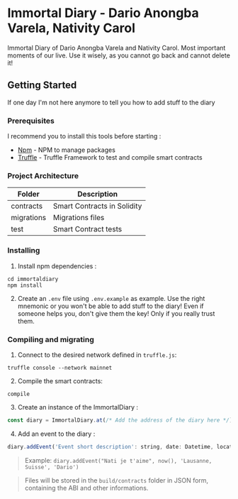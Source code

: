 # Immortal Diary - Dario Anongba Varela, Nativity Carol

Immortal Diary of Dario Anongba Varela and Nativity Carol. Most important moments of our live. Use it wisely, as you cannot go back and cannot delete it!

## Getting Started

If one day I'm not here anymore to tell you how to add stuff to the diary

### Prerequisites

I recommend you to install this tools before starting :

- [Npm](https://docs.npmjs.com/getting-started/installing-node) - NPM to manage packages
- [Truffle](https://truffleframework.com/) - Truffle Framework to test and compile smart contracts

### Project Architecture

| Folder            | Description                     |
| --------------    | ------------------------------- |
| contracts         | Smart Contracts in Solidity     |
| migrations        | Migrations files                |
| test              | Smart Contract tests            |

### Installing

1.  Install npm dependencies :

```
cd immortaldiary
npm install
```

2.  Create an `.env` file using `.env.example` as example. Use the right mnemonic or you won't be able to add stuff to the diary! Even if someone helps you, don't give them the key! Only if you really trust them.

### Compiling and migrating

1.  Connect to the desired network defined in `truffle.js`:

```
truffle console --network mainnet
```

2. Compile the smart contracts:

```
compile
```

3. Create an instance of the ImmortalDiary :

```javascript
const diary = ImmortalDiary.at(/* Add the address of the diary here */)
```

4. Add an event to the diary :

```javascript
diary.addEvent('Event short description': string, date: Datetime, location: string, by: string)
```
> Example: `diary.addEvent("Nati je t'aime", now(), 'Lausanne, Suisse', 'Dario')`

> Files will be stored in the `build/contracts` folder in JSON form, containing the ABI and other informations.